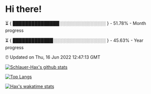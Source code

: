 # Hi there!

⏳ { ███████████████░░░░░░░░░░░░░░░ } - 51.78% - Month progress

⏳ { █████████████░░░░░░░░░░░░░░░░░ } - 45.63% - Year progress

⏰ Updated on Thu, 16 Jun 2022 12:47:13 GMT


[![Schlauer-Hax's github stats](https://github-readme-stats.vercel.app/api?username=Schlauer-Hax&show_icons=true&theme=dark&count_private=true)](https://github.com/Schlauer-Hax)


[![Top Langs](https://github-readme-stats.vercel.app/api/top-langs/?username=Schlauer-Hax&layout=compact&theme=dark)](https://github.com/Schlauer-Hax?tab=repositories)


[![Hax's wakatime stats](https://github-readme-stats.vercel.app/api/wakatime?username=Hax&theme=dark)](https://wakatime.com/@Hax)


